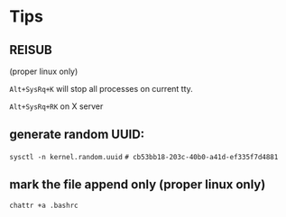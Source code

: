 # Tips


## REISUB
(proper linux only)

`Alt+SysRq+K` will stop all processes on current tty.

`Alt+SysRq+RK` on X server

## generate random UUID:
`sysctl -n kernel.random.uuid`
  `# cb53bb18-203c-40b0-a41d-ef335f7d4881`


## mark the file append only (proper linux only)
`chattr +a .bashrc`
